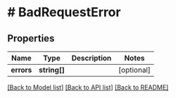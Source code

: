# # BadRequestError

## Properties

Name | Type | Description | Notes
------------ | ------------- | ------------- | -------------
**errors** | **string[]** |  | [optional]

[[Back to Model list]](../../README.md#models) [[Back to API list]](../../README.md#endpoints) [[Back to README]](../../README.md)
